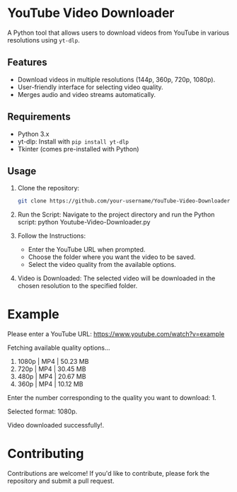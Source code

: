 # YouTube Video Downloader

A Python tool that allows users to download videos from YouTube in various resolutions using `yt-dlp`.

## Features
- Download videos in multiple resolutions (144p, 360p, 720p, 1080p).
- User-friendly interface for selecting video quality.
- Merges audio and video streams automatically.

## Requirements
- Python 3.x
- yt-dlp: Install with `pip install yt-dlp`
- Tkinter (comes pre-installed with Python)

## Usage
1. Clone the repository:
   ```bash
   git clone https://github.com/your-username/YouTube-Video-Downloader.git

2. Run the Script:
   Navigate to the project directory and run the Python script: python Youtube-Video-Downloader.py
3. Follow the Instructions:

   - Enter the YouTube URL when prompted.
   - Choose the folder where you want the video to be saved.
   - Select the video quality from the available options.
4. Video is Downloaded: The selected video will be downloaded in the chosen resolution to the specified folder.

# Example

Please enter a YouTube URL: https://www.youtube.com/watch?v=example

Fetching available quality options...
1. 1080p | MP4 | 50.23 MB
2. 720p | MP4 | 30.45 MB
3. 480p | MP4 | 20.67 MB
4. 360p | MP4 | 10.12 MB

Enter the number corresponding to the quality you want to download: 1.

Selected format: 1080p.

Video downloaded successfully!.

# Contributing

Contributions are welcome! If you'd like to contribute, please fork the repository and submit a pull request.
